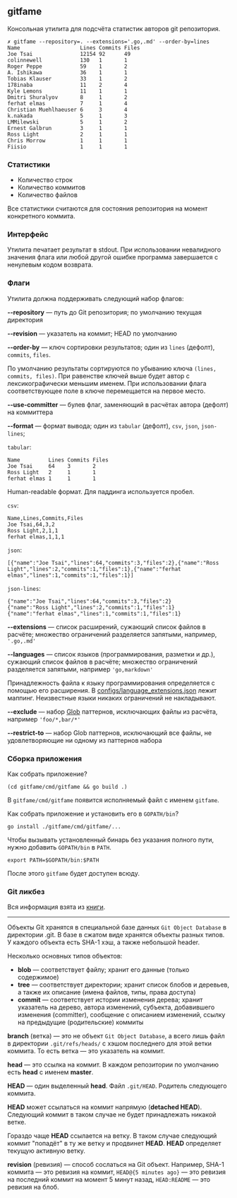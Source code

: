 ## gitfame

Консольная утилита для подсчёта статистик авторов git репозитория.

```
✗ gitfame --repository=. --extensions='.go,.md' --order-by=lines
Name                   Lines Commits Files
Joe Tsai               12154 92      49
colinnewell            130   1       1
Roger Peppe            59    1       2
A. Ishikawa            36    1       1
Tobias Klauser         33    1       2
178inaba               11    2       4
Kyle Lemons            11    1       1
Dmitri Shuralyov       8     1       2
ferhat elmas           7     1       4
Christian Muehlhaeuser 6     3       4
k.nakada               5     1       3
LMMilewski             5     1       2
Ernest Galbrun         3     1       1
Ross Light             2     1       1
Chris Morrow           1     1       1
Fiisio                 1     1       1
```

### Статистики

* Количество строк
* Количество коммитов
* Количество файлов

Все статистики считаются для состояния репозитория на момент конкретного коммита.

### Интерфейс

Утилита печатает результат в stdout.
При использовании невалидного значения флага или любой другой ошибке программа завершается с ненулевым кодом возврата.

### Флаги

Утилита должна поддерживать следующий набор флагов:

**--repository** — путь до Git репозитория; по умолчанию текущая директория

**--revision** — указатель на коммит; HEAD по умолчанию

**--order-by** — ключ сортировки результатов; один из `lines` (дефолт), `commits`, `files`.

По умолчанию результаты сортируются по убыванию ключа `(lines, commits, files)`.
При равенстве ключей выше будет автор с лексикографически меньшим именем.
При использовании флага соответствующее поле в ключе перемещается на первое место.

**--use-committer** — булев флаг, заменяющий в расчётах автора (дефолт) на коммиттера

**--format** — формат вывода; один из `tabular` (дефолт), `csv`, `json`, `json-lines`;

`tabular`:
```
Name         Lines Commits Files
Joe Tsai     64    3       2
Ross Light   2     1       1
ferhat elmas 1     1       1
```
Human-readable формат. Для паддинга используется пробел.

`csv`:
```
Name,Lines,Commits,Files
Joe Tsai,64,3,2
Ross Light,2,1,1
ferhat elmas,1,1,1
```

`json`:
```
[{"name":"Joe Tsai","lines":64,"commits":3,"files":2},{"name":"Ross Light","lines":2,"commits":1,"files":1},{"name":"ferhat elmas","lines":1,"commits":1,"files":1}]
```

`json-lines`:
```
{"name":"Joe Tsai","lines":64,"commits":3,"files":2}
{"name":"Ross Light","lines":2,"commits":1,"files":1}
{"name":"ferhat elmas","lines":1,"commits":1,"files":1}
```

**--extensions** — список расширений, сужающий список файлов в расчёте; множество ограничений разделяется запятыми, например, `'.go,.md'`

**--languages** — список языков (программирования, разметки и др.), сужающий список файлов в расчёте; множество ограничений разделяется запятыми, например `'go,markdown'`

Принадлежность файла к языку программирования определяется с помощью его расширения.
В [configs/language_extensions.json](configs/language_extensions.json) лежит маппинг.
Неизвестные языки никаких ограничений не накладывают.

**--exclude** — набор [Glob](https://en.wikipedia.org/wiki/Glob_(programming)) паттернов, исключающих файлы из расчёта, например `'foo/*,bar/*'`

**--restrict-to** — набор Glob паттернов, исключающий все файлы, не удовлетворяющие ни одному из паттернов набора

### Сборка приложения

Как собрать приложение?
```
(cd gitfame/cmd/gitfame && go build .)
```
В `gitfame/cmd/gitfame` появится исполняемый файл с именем `gitfame`.

Как собрать приложение и установить его в `GOPATH/bin`?
```
go install ./gitfame/cmd/gitfame/...
```

Чтобы вызывать установленный бинарь без указания полного пути, нужно добавить `GOPATH/bin` в `PATH`.
```
export PATH=$GOPATH/bin:$PATH
```

После этого `gitfame` будет доступен всюду.

### Git ликбез

Вся информация взята из [книги](https://github.com/pluralsight/git-internals-pdf/releases/download/v2.0/peepcode-git.pdf).

---------

Объекты Git хранятся в специальной базе данных `Git Object Database` в директории .git.
В базе в сжатом виде хранятся объекты разных типов.
У каждого объекта есть SHA-1 хэш, а также небольшой header.

Несколько основных типов объектов:
* **blob** — соответствует файлу; хранит его данные (только содержимое)
* **tree** — соответствует директории; хранит список блобов и деревьев, а также их описание (имена файлов, типы, права доступа)
* **commit** — соответствует истории изменения дерева; хранит указатель на дерево, автора изменений, субъекта, добавившего изменения (committer), сообщение с описанием изменений, ссылку на предыдущие (родительские) коммиты

**branch** (ветка) — это не объект `Git Object Database`, а всего лишь файл в директории `.git/refs/heads/` с хэшом последнего для этой ветки коммита.
То есть ветка — это указатель на коммит.

**head** — это ссылка на коммит. В каждом репозитории по умолчанию есть **head** с именем **master**.

**HEAD** — один выделенный **head**. Файл `.git/HEAD`. Родитель следующего коммита.

**HEAD** может ссылаться на коммит напрямую (**detached HEAD**).
Следующий коммит в таком случае не будет принадлежать никакой ветке.

Гораздо чаще **HEAD** ссылается на ветку.
В таком случае следующий коммит "попадёт" в ту же ветку и продвинет **HEAD**.
**HEAD** определяет текущую активную ветку.

**revision** (ревизия) — способ сослаться на Git объект.
Например, SHA-1 коммита — это ревизия на коммит,
`HEAD@{5 minutes ago}` — это ревизия на последний коммит на момент 5 минут назад,
`HEAD:README` — это ревизия на блоб.